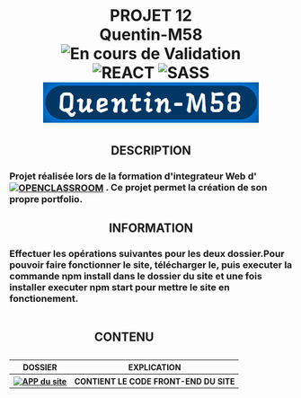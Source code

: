 <h1 align="center">
  PROJET 12<br />
 Quentin-M58<br />
  <img alt="En cours de Validation"
       src="https://img.shields.io/badge/Valider-green"><br />
  <img alt="REACT"
       src="https://img.shields.io/badge/REACT-darkgreen?style=for-the-badge">
       <img alt="SASS"
       src="https://img.shields.io/badge/SASS-red?style=for-the-badge"><br />
  <img alt="LOGO" src="./logo.png">
</h1>
<h2 align="center">DESCRIPTION</h2>
<h3 style="vertical-align: middle;">Projet réalisée lors de la formation d'integrateur Web d'
  <a href="https://openclassrooms.com/fr" target="_blank"><img alt="OPENCLASSROOM"
       style="vertical-align:middle"
       src="https://img.shields.io/badge/Openclassroom-darkviolet?style=for-the-badge"></a>
  . Ce projet permet la création de son propre portfolio.<br />
</h3>
<h2 align="center">INFORMATION</h2>
<h3>Effectuer les opérations suivantes pour les deux dossier.Pour pouvoir faire fonctionner le site, télécharger le, puis executer la commande npm install dans le dossier du site et une fois installer executer npm start pour mettre le site en fonctionement.</h3>
<table align="center" width=100% >
<caption>
    <h2 align="center">CONTENU</h2>
  </caption>
  <thead>
    <tr>
      <th style="text-align:center;">DOSSIER</th>
      <th style="text-align:center;">EXPLICATION</th>
    </tr>
  </thead>
  <tbody>
    <tr>
      <th style="text-align:center;"><a href="./site-app" target="_blank"><img alt="APP du site" src="https://img.shields.io/badge/Site-blue?style=for-the-badge"></a>
    </th>
      <th style="text-align:center;">CONTIENT LE CODE FRONT-END DU SITE</th>
    </tr>
  </tbody>
</table>  




